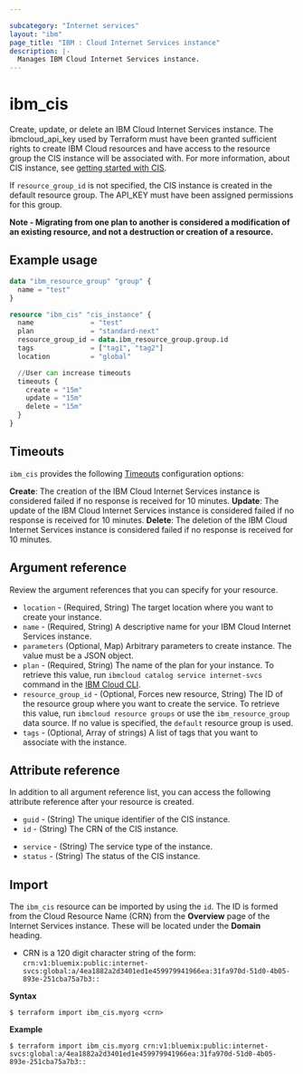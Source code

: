 ```yaml
---

subcategory: "Internet services"
layout: "ibm"
page_title: "IBM : Cloud Internet Services instance"
description: |-
  Manages IBM Cloud Internet Services instance.
---
```


# ibm_cis
Create, update, or delete an IBM Cloud Internet Services instance. The ibmcloud_api_key used by Terraform must have been granted sufficient rights to create IBM Cloud resources and have access to the resource group the CIS instance will be associated with. For more information, about CIS instance, see [getting started with CIS](https://cloud.ibm.com/docs/cis?topic=cis-getting-started).

If `resource_group_id` is not specified, the CIS instance is created in the default resource group. The API_KEY must have been assigned permissions for this group.

**Note - Migrating from one plan to another is considered a modification of an existing resource, and not a destruction or creation of a resource.**

## Example usage

```terraform
data "ibm_resource_group" "group" {
  name = "test"
}

resource "ibm_cis" "cis_instance" {
  name              = "test"
  plan              = "standard-next"
  resource_group_id = data.ibm_resource_group.group.id
  tags              = ["tag1", "tag2"]
  location          = "global"

  //User can increase timeouts
  timeouts {
    create = "15m"
    update = "15m"
    delete = "15m"
  }
}
```

## Timeouts

`ibm_cis` provides the following [Timeouts](https://www.terraform.io/docs/language/resources/syntax.html) configuration options:

**Create**: The creation of the IBM Cloud Internet Services instance is considered failed if no response is received for 10 minutes.
**Update**: The update of the IBM Cloud Internet Services instance is considered failed if no response is received for 10 minutes.
**Delete**: The deletion of the IBM Cloud Internet Services instance is considered failed if no response is received for 10 minutes.

## Argument reference
Review the argument references that you can specify for your resource.

- `location` - (Required, String) The target location where you want to create your instance.
- `name` - (Required, String) A descriptive name for your IBM Cloud Internet Services instance.
- `parameters` (Optional, Map) Arbitrary parameters to create instance. The value must be a JSON object.
- `plan` - (Required, String) The name of the plan for your instance. To retrieve this value, run `ibmcloud catalog service internet-svcs` command in the [IBM Cloud CLI](https://cloud.ibm.com/docs/cli?topic=cloud-cli-getting-started).
- `resource_group_id` - (Optional, Forces new resource, String) The ID of the resource group where you want to create the service. To retrieve this value, run `ibmcloud resource groups` or use the `ibm_resource_group` data source. If no value is specified, the `default` resource group is used.
- `tags` - (Optional, Array of strings) A list of tags that you want to associate with the instance.

## Attribute reference

In addition to all argument reference list, you can access the following attribute reference after your resource is created.

- `guid` - (String) The unique identifier of the CIS instance.
- `id` - (String) The CRN of the CIS instance.
* `service` - (String) The service type of the instance.
* `status` - (String) The status of the CIS instance.

## Import

The `ibm_cis` resource can be imported by using the `id`. The ID is formed from the Cloud Resource Name (CRN)  from the **Overview** page of the Internet Services instance. These will be located under the **Domain** heading. 

* CRN is a 120 digit character string of the form: `crn:v1:bluemix:public:internet-svcs:global:a/4ea1882a2d3401ed1e459979941966ea:31fa970d-51d0-4b05-893e-251cba75a7b3::`

**Syntax**

```
$ terraform import ibm_cis.myorg <crn>

```

**Example**

```
$ terraform import ibm_cis.myorg crn:v1:bluemix:public:internet-svcs:global:a/4ea1882a2d3401ed1e459979941966ea:31fa970d-51d0-4b05-893e-251cba75a7b3::
```
